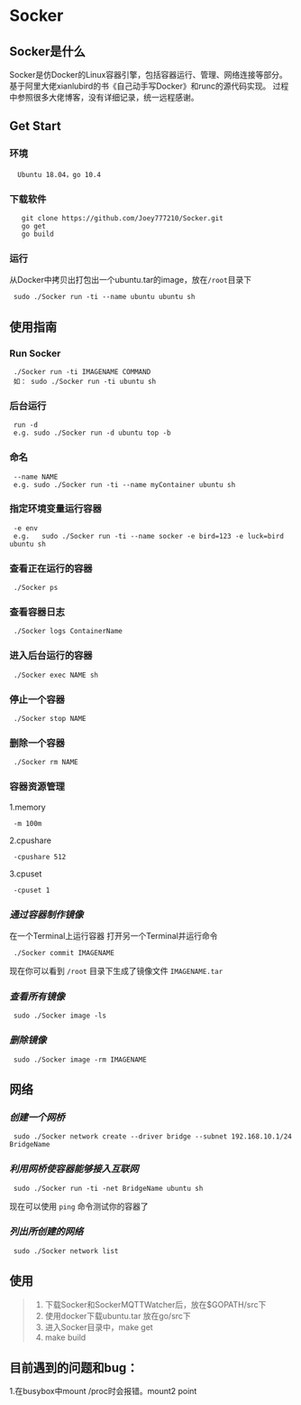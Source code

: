 # Socker  
## Socker是什么
  Socker是仿Docker的Linux容器引擎，包括容器运行、管理、网络连接等部分。基于阿里大佬xianlubird的书《自己动手写Docker》和runc的源代码实现。
  过程中参照很多大佬博客，没有详细记录，统一远程感谢。
## Get Start
### 环境  
 ```
   Ubuntu 18.04，go 10.4   
```
### 下载软件  
 ```
	git clone https://github.com/Joey777210/Socker.git
	go get
	go build
```
### 运行  
从Docker中拷贝出打包出一个ubuntu.tar的image，放在`/root`目录下  
```
 sudo ./Socker run -ti --name ubuntu ubuntu sh
```

## 使用指南  
### Run Socker    
```
 ./Socker run -ti IMAGENAME COMMAND  
 如： sudo ./Socker run -ti ubuntu sh
```
### 后台运行  
```
 run -d
 e.g. sudo ./Socker run -d ubuntu top -b  
```
### 命名  
```
 --name NAME
 e.g. sudo ./Socker run -ti --name myContainer ubuntu sh    
```
### 指定环境变量运行容器  
```
 -e env  
 e.g.   sudo ./Socker run -ti --name socker -e bird=123 -e luck=bird ubuntu sh  
```

### 查看正在运行的容器    
```
 ./Socker ps
``` 
### 查看容器日志  
```
 ./Socker logs ContainerName   
```
### 进入后台运行的容器  
```
 ./Socker exec NAME sh    
```
### 停止一个容器  
```
 ./Socker stop NAME
```
### 删除一个容器  
``` 
 ./Socker rm NAME   
```
### 容器资源管理  
1.memory  
```
 -m 100m   
```
2.cpushare
``` 
 -cpushare 512
```
3.cpuset  
``` 
 -cpuset 1   
```
### *通过容器制作镜像*
在一个Terminal上运行容器
打开另一个Terminal并运行命令
``` 
 ./Socker commit IMAGENAME  
```
现在你可以看到 `/root` 目录下生成了镜像文件 `IMAGENAME.tar`  

### *查看所有镜像*  
``` 
 sudo ./Socker image -ls  
```
### *删除镜像*  
```
 sudo ./Socker image -rm IMAGENAME  
```
## 网络
### *创建一个网桥*
```
 sudo ./Socker network create --driver bridge --subnet 192.168.10.1/24 BridgeName  
```
### *利用网桥使容器能够接入互联网*
``` 
 sudo ./Socker run -ti -net BridgeName ubuntu sh  
```
现在可以使用 `ping` 命令测试你的容器了  
### *列出所创建的网络*
``` 
 sudo ./Socker network list
```

## 使用
  
> 1. 下载Socker和SockerMQTTWatcher后，放在$GOPATH/src下   
> 2. 使用docker下载ubuntu.tar 放在go/src下  
> 3. 进入Socker目录中，make get  
> 4. make build  
 
## 目前遇到的问题和bug：  
  1.在busybox中mount /proc时会报错。mount2 point  
